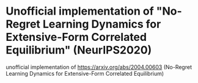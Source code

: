 # Unofficial implementation of "No-Regret Learning Dynamics for Extensive-Form Correlated Equilibrium" (NeurIPS2020)

unofficial implementation of https://arxiv.org/abs/2004.00603 (No-Regret Learning Dynamics for Extensive-Form Correlated Equilibrium)
